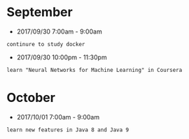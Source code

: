 # September 
- 2017/09/30 7:00am - 9:00am
``` 
continure to study docker
``` 

- 2017/09/30 10:00pm - 11:30pm
```
learn "Neural Networks for Machine Learning" in Coursera
```

# October
- 2017/10/01 7:00am - 9:00am
```
learn new features in Java 8 and Java 9
```
